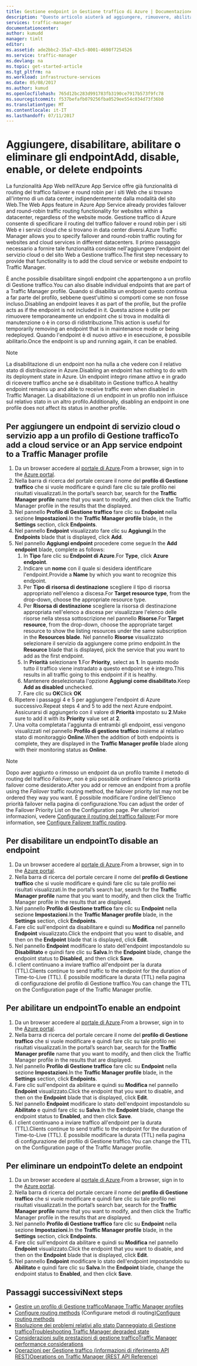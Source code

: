 ```yaml
---
title: Gestione endpoint in Gestione traffico di Azure | Documentazione Microsoft
description: "Questo articolo aiuterà ad aggiungere, rimuovere, abilitare e disabilitare gli endpoint da Gestione traffico di Azure."
services: traffic-manager
documentationcenter: 
author: kumudd
manager: timlt
editor: 
ms.assetid: ade2bbc2-35a7-43c5-8001-4698f7254526
ms.service: traffic-manager
ms.devlang: na
ms.topic: get-started-article
ms.tgt_pltfrm: na
ms.workload: infrastructure-services
ms.date: 05/08/2017
ms.author: kumud
ms.openlocfilehash: 765d12bc283d991783fb3190ce7917b573f9fc78
ms.sourcegitcommit: f537befafb079256fba0529ee554c034d73f36b0
ms.translationtype: MT
ms.contentlocale: it-IT
ms.lasthandoff: 07/11/2017
---
```

# <a name="add-disable-enable-or-delete-endpoints"></a><span data-ttu-id="2f5c4-103">Aggiungere, disabilitare, abilitare o eliminare gli endpoint</span><span class="sxs-lookup"><span data-stu-id="2f5c4-103">Add, disable, enable, or delete endpoints</span></span>

<span data-ttu-id="2f5c4-104">La funzionalità App Web nell’Azure App Service offre già funzionalità di routing del traffico failover e round robin per i siti Web che si trovano all'interno di un data center, indipendentemente dalla modalità del sito Web.</span><span class="sxs-lookup"><span data-stu-id="2f5c4-104">The Web Apps feature in Azure App Service already provides failover and round-robin traffic routing functionality for websites within a datacenter, regardless of the website mode.</span></span> <span data-ttu-id="2f5c4-105">Gestione traffico di Azure consente di specificare il routing del traffico failover e round robin per i siti Web e i servizi cloud che si trovano in data center diversi.</span><span class="sxs-lookup"><span data-stu-id="2f5c4-105">Azure Traffic Manager allows you to specify failover and round-robin traffic routing for websites and cloud services in different datacenters.</span></span> <span data-ttu-id="2f5c4-106">Il primo passaggio necessario a fornire tale funzionalità consiste nell'aggiungere l'endpoint del servizio cloud o del sito Web a Gestione traffico.</span><span class="sxs-lookup"><span data-stu-id="2f5c4-106">The first step necessary to provide that functionality is to add the cloud service or website endpoint to Traffic Manager.</span></span>

<span data-ttu-id="2f5c4-107">È anche possibile disabilitare singoli endpoint che appartengono a un profilo di Gestione traffico.</span><span class="sxs-lookup"><span data-stu-id="2f5c4-107">You can also disable individual endpoints that are part of a Traffic Manager profile.</span></span> <span data-ttu-id="2f5c4-108">Quando si disabilita un endpoint questo continua a far parte del profilo, sebbene quest'ultimo si comporti come se non fosse incluso.</span><span class="sxs-lookup"><span data-stu-id="2f5c4-108">Disabling an endpoint leaves it as part of the profile, but the profile acts as if the endpoint is not included in it.</span></span> <span data-ttu-id="2f5c4-109">Questa azione è utile per rimuovere temporaneamente un endpoint che si trova in modalità di manutenzione o è in corso di ridistribuzione.</span><span class="sxs-lookup"><span data-stu-id="2f5c4-109">This action is useful for temporarily removing an endpoint that is in maintenance mode or being redeployed.</span></span> <span data-ttu-id="2f5c4-110">Quando l'endpoint è di nuovo attivo e in esecuzione, è possibile abilitarlo.</span><span class="sxs-lookup"><span data-stu-id="2f5c4-110">Once the endpoint is up and running again, it can be enabled.</span></span>

> [!NOTE]
> <span data-ttu-id="2f5c4-111">La disabilitazione di un endpoint non ha nulla a che vedere con il relativo stato di distribuzione in Azure.</span><span class="sxs-lookup"><span data-stu-id="2f5c4-111">Disabling an endpoint has nothing to do with its deployment state in Azure.</span></span> <span data-ttu-id="2f5c4-112">Un endpoint integro rimane attivo e in grado di ricevere traffico anche se è disabilitato in Gestione traffico.</span><span class="sxs-lookup"><span data-stu-id="2f5c4-112">A healthy endpoint remains up and able to receive traffic even when disabled in Traffic Manager.</span></span> <span data-ttu-id="2f5c4-113">La disabilitazione di un endpoint in un profilo non influisce sul relativo stato in un altro profilo.</span><span class="sxs-lookup"><span data-stu-id="2f5c4-113">Additionally, disabling an endpoint in one profile does not affect its status in another profile.</span></span>

## <a name="to-add-a-cloud-service-or-an-app-service-endpoint-to-a-traffic-manager-profile"></a><span data-ttu-id="2f5c4-114">Per aggiungere un endpoint di servizio cloud o servizio app a un profilo di Gestione traffico</span><span class="sxs-lookup"><span data-stu-id="2f5c4-114">To add a cloud service or an App service endpoint to a Traffic Manager profile</span></span>

1. <span data-ttu-id="2f5c4-115">Da un browser accedere al [portale di Azure](http://portal.azure.com).</span><span class="sxs-lookup"><span data-stu-id="2f5c4-115">From a browser, sign in to the [Azure portal](http://portal.azure.com).</span></span>
2. <span data-ttu-id="2f5c4-116">Nella barra di ricerca del portale cercare il nome del **profilo di Gestione traffico** che si vuole modificare e quindi fare clic su tale profilo nei risultati visualizzati.</span><span class="sxs-lookup"><span data-stu-id="2f5c4-116">In the portal’s search bar, search for the **Traffic Manager profile** name that you want to modify, and then click the Traffic Manager profile in the results that the displayed.</span></span>
3. <span data-ttu-id="2f5c4-117">Nel pannello **Profilo di Gestione traffico** fare clic su **Endpoint** nella sezione **Impostazioni**.</span><span class="sxs-lookup"><span data-stu-id="2f5c4-117">In the **Traffic Manager profile** blade, in the **Settings** section, click **Endpoints**.</span></span>
4. <span data-ttu-id="2f5c4-118">Nel pannello **Endpoint** visualizzato fare clic su **Aggiungi**.</span><span class="sxs-lookup"><span data-stu-id="2f5c4-118">In the **Endpoints** blade that is displayed, click **Add**.</span></span>
5. <span data-ttu-id="2f5c4-119">Nel pannello **Aggiungi endpoint** procedere come segue:</span><span class="sxs-lookup"><span data-stu-id="2f5c4-119">In the **Add endpoint** blade, complete as follows:</span></span>
    1. <span data-ttu-id="2f5c4-120">In **Tipo** fare clic su **Endpoint di Azure**.</span><span class="sxs-lookup"><span data-stu-id="2f5c4-120">For **Type**, click **Azure endpoint**.</span></span>
    2. <span data-ttu-id="2f5c4-121">Indicare un **nome** con il quale si desidera identificare l'endpoint.</span><span class="sxs-lookup"><span data-stu-id="2f5c4-121">Provide a **Name** by which you want to recognize this endpoint.</span></span>
    3. <span data-ttu-id="2f5c4-122">Per **Tipo di risorsa di destinazione** scegliere il tipo di risorsa appropriato nell'elenco a discesa.</span><span class="sxs-lookup"><span data-stu-id="2f5c4-122">For **Target resource type**, from the drop-down, choose the appropriate resource type.</span></span>
    4. <span data-ttu-id="2f5c4-123">Per **Risorsa di destinazione** scegliere la risorsa di destinazione appropriata nell'elenco a discesa per visualizzare l'elenco delle risorse nella stessa sottoscrizione nel pannello **Risorse**.</span><span class="sxs-lookup"><span data-stu-id="2f5c4-123">For **Target resource**, from the drop-down, choose the appropriate target resource to show the listing resources under the same subscription in the **Resources blade**.</span></span> <span data-ttu-id="2f5c4-124">Nel pannello **Risorse** visualizzato selezionare il servizio da aggiungere come primo endpoint.</span><span class="sxs-lookup"><span data-stu-id="2f5c4-124">In the **Resource** blade that is displayed, pick the service that you want to add as the first endpoint.</span></span>
    5. <span data-ttu-id="2f5c4-125">In **Priorità** selezionare **1**.</span><span class="sxs-lookup"><span data-stu-id="2f5c4-125">For **Priority**, select as **1**.</span></span> <span data-ttu-id="2f5c4-126">In questo modo tutto il traffico viene instradato a questo endpoint se è integro.</span><span class="sxs-lookup"><span data-stu-id="2f5c4-126">This results in all traffic going to this endpoint if it is healthy.</span></span>
    6. <span data-ttu-id="2f5c4-127">Mantenere deselezionata l'opzione **Aggiungi come disabilitato**.</span><span class="sxs-lookup"><span data-stu-id="2f5c4-127">Keep **Add as disabled** unchecked.</span></span>
    7. <span data-ttu-id="2f5c4-128">Fare clic su **OK**</span><span class="sxs-lookup"><span data-stu-id="2f5c4-128">Click **OK**</span></span>
6.  <span data-ttu-id="2f5c4-129">Ripetere i passaggi 4 e 5 per aggiungere l'endpoint di Azure successivo.</span><span class="sxs-lookup"><span data-stu-id="2f5c4-129">Repeat steps 4 and 5 to add the next Azure endpoint.</span></span> <span data-ttu-id="2f5c4-130">Assicurarsi di aggiungerlo con il valore di **Priorità** impostato su **2**.</span><span class="sxs-lookup"><span data-stu-id="2f5c4-130">Make sure to add it with its **Priority** value set at **2**.</span></span>
7.  <span data-ttu-id="2f5c4-131">Una volta completata l'aggiunta di entrambi gli endpoint, essi vengono visualizzati nel pannello **Profilo di gestione traffico** insieme al relativo stato di monitoraggio **Online**.</span><span class="sxs-lookup"><span data-stu-id="2f5c4-131">When the addition of both endpoints is complete, they are displayed in the **Traffic Manager profile** blade along with their monitoring status as **Online**.</span></span>

> [!NOTE]
> <span data-ttu-id="2f5c4-132">Dopo aver aggiunto o rimosso un endpoint da un profilo tramite il metodo di routing del traffico *Failover*, non è più possibile ordinare l'elenco priorità failover come desiderato.</span><span class="sxs-lookup"><span data-stu-id="2f5c4-132">After you add or remove an endpoint from a profile using the *Failover* traffic routing method, the failover priority list may not be ordered they way you want.</span></span> <span data-ttu-id="2f5c4-133">È possibile modificare l'ordine dell'Elenco priorità failover nella pagina di configurazione.</span><span class="sxs-lookup"><span data-stu-id="2f5c4-133">You can adjust the order of the Failover Priority List on the Configuration page.</span></span> <span data-ttu-id="2f5c4-134">Per ulteriori informazioni, vedere [Configurare il routing del traffico failover](traffic-manager-configure-failover-routing-method.md).</span><span class="sxs-lookup"><span data-stu-id="2f5c4-134">For more information, see [Configure Failover traffic routing](traffic-manager-configure-failover-routing-method.md).</span></span>

## <a name="to-disable-an-endpoint"></a><span data-ttu-id="2f5c4-135">Per disabilitare un endpoint</span><span class="sxs-lookup"><span data-stu-id="2f5c4-135">To disable an endpoint</span></span>

1. <span data-ttu-id="2f5c4-136">Da un browser accedere al [portale di Azure](http://portal.azure.com).</span><span class="sxs-lookup"><span data-stu-id="2f5c4-136">From a browser, sign in to the [Azure portal](http://portal.azure.com).</span></span>
2. <span data-ttu-id="2f5c4-137">Nella barra di ricerca del portale cercare il nome del **profilo di Gestione traffico** che si vuole modificare e quindi fare clic su tale profilo nei risultati visualizzati.</span><span class="sxs-lookup"><span data-stu-id="2f5c4-137">In the portal’s search bar, search for the  **Traffic Manager profile** name that you want to modify, and then click the Traffic Manager profile in the results that are displayed.</span></span>
3. <span data-ttu-id="2f5c4-138">Nel pannello **Profilo di Gestione traffico** fare clic su **Endpoint** nella sezione **Impostazioni**.</span><span class="sxs-lookup"><span data-stu-id="2f5c4-138">In the **Traffic Manager profile** blade, in the **Settings** section, click **Endpoints**.</span></span> 
4. <span data-ttu-id="2f5c4-139">Fare clic sull'endpoint da disabilitare e quindi su **Modifica** nel pannello **Endpoint** visualizzato.</span><span class="sxs-lookup"><span data-stu-id="2f5c4-139">Click the endpoint that you want to disable, and then on the **Endpoint** blade that is displayed, click **Edit**.</span></span>
5. <span data-ttu-id="2f5c4-140">Nel pannello **Endpoint** modificare lo stato dell'endpoint impostandolo su **Disabilitato** e quindi fare clic su **Salva**.</span><span class="sxs-lookup"><span data-stu-id="2f5c4-140">In the **Endpoint** blade, change the endpoint status to **Disabled**, and then click **Save**.</span></span>
6. <span data-ttu-id="2f5c4-141">I client continuano a inviare traffico all'endpoint per la durata (TTL).</span><span class="sxs-lookup"><span data-stu-id="2f5c4-141">Clients continue to send traffic to the endpoint for the duration of Time-to-Live (TTL).</span></span> <span data-ttu-id="2f5c4-142">È possibile modificare la durata (TTL) nella pagina di configurazione del profilo di Gestione traffico.</span><span class="sxs-lookup"><span data-stu-id="2f5c4-142">You can change the TTL on the Configuration page of the Traffic Manager profile.</span></span>

## <a name="to-enable-an-endpoint"></a><span data-ttu-id="2f5c4-143">Per abilitare un endpoint</span><span class="sxs-lookup"><span data-stu-id="2f5c4-143">To enable an endpoint</span></span>

1. <span data-ttu-id="2f5c4-144">Da un browser accedere al [portale di Azure](http://portal.azure.com).</span><span class="sxs-lookup"><span data-stu-id="2f5c4-144">From a browser, sign in to the [Azure portal](http://portal.azure.com).</span></span>
2. <span data-ttu-id="2f5c4-145">Nella barra di ricerca del portale cercare il nome del **profilo di Gestione traffico** che si vuole modificare e quindi fare clic su tale profilo nei risultati visualizzati.</span><span class="sxs-lookup"><span data-stu-id="2f5c4-145">In the portal’s search bar, search for the  **Traffic Manager profile** name that you want to modify, and then click the Traffic Manager profile in the results that are displayed.</span></span>
3. <span data-ttu-id="2f5c4-146">Nel pannello **Profilo di Gestione traffico** fare clic su **Endpoint** nella sezione **Impostazioni**.</span><span class="sxs-lookup"><span data-stu-id="2f5c4-146">In the **Traffic Manager profile** blade, in the **Settings** section, click **Endpoints**.</span></span> 
4. <span data-ttu-id="2f5c4-147">Fare clic sull'endpoint da abilitare e quindi su **Modifica** nel pannello **Endpoint** visualizzato.</span><span class="sxs-lookup"><span data-stu-id="2f5c4-147">Click the endpoint that you want to disable, and then on the **Endpoint** blade that is displayed, click **Edit**.</span></span>
5. <span data-ttu-id="2f5c4-148">Nel pannello **Endpoint** modificare lo stato dell'endpoint impostandolo su **Abilitato** e quindi fare clic su **Salva**.</span><span class="sxs-lookup"><span data-stu-id="2f5c4-148">In the **Endpoint** blade, change the endpoint status to **Enabled**, and then click **Save**.</span></span>
6. <span data-ttu-id="2f5c4-149">I client continuano a inviare traffico all'endpoint per la durata (TTL).</span><span class="sxs-lookup"><span data-stu-id="2f5c4-149">Clients continue to send traffic to the endpoint for the duration of Time-to-Live (TTL).</span></span> <span data-ttu-id="2f5c4-150">È possibile modificare la durata (TTL) nella pagina di configurazione del profilo di Gestione traffico.</span><span class="sxs-lookup"><span data-stu-id="2f5c4-150">You can change the TTL on the Configuration page of the Traffic Manager profile.</span></span>

## <a name="to-delete-an-endpoint"></a><span data-ttu-id="2f5c4-151">Per eliminare un endpoint</span><span class="sxs-lookup"><span data-stu-id="2f5c4-151">To delete an endpoint</span></span>

1. <span data-ttu-id="2f5c4-152">Da un browser accedere al [portale di Azure](http://portal.azure.com).</span><span class="sxs-lookup"><span data-stu-id="2f5c4-152">From a browser, sign in to the [Azure portal](http://portal.azure.com).</span></span>
2. <span data-ttu-id="2f5c4-153">Nella barra di ricerca del portale cercare il nome del **profilo di Gestione traffico** che si vuole modificare e quindi fare clic su tale profilo nei risultati visualizzati.</span><span class="sxs-lookup"><span data-stu-id="2f5c4-153">In the portal’s search bar, search for the  **Traffic Manager profile** name that you want to modify, and then click the Traffic Manager profile in the results that are displayed.</span></span>
3. <span data-ttu-id="2f5c4-154">Nel pannello **Profilo di Gestione traffico** fare clic su **Endpoint** nella sezione **Impostazioni**.</span><span class="sxs-lookup"><span data-stu-id="2f5c4-154">In the **Traffic Manager profile** blade, in the **Settings** section, click **Endpoints**.</span></span> 
4. <span data-ttu-id="2f5c4-155">Fare clic sull'endpoint da abilitare e quindi su **Modifica** nel pannello **Endpoint** visualizzato.</span><span class="sxs-lookup"><span data-stu-id="2f5c4-155">Click the endpoint that you want to disable, and then on the **Endpoint** blade that is displayed, click **Edit**.</span></span>
5. <span data-ttu-id="2f5c4-156">Nel pannello **Endpoint** modificare lo stato dell'endpoint impostandolo su **Abilitato** e quindi fare clic su **Salva**.</span><span class="sxs-lookup"><span data-stu-id="2f5c4-156">In the **Endpoint** blade, change the endpoint status to **Enabled**, and then click **Save**.</span></span>


## <a name="next-steps"></a><span data-ttu-id="2f5c4-157">Passaggi successivi</span><span class="sxs-lookup"><span data-stu-id="2f5c4-157">Next steps</span></span>

* [<span data-ttu-id="2f5c4-158">Gestire un profilo di Gestione traffico</span><span class="sxs-lookup"><span data-stu-id="2f5c4-158">Manage Traffic Manager profiles</span></span>](traffic-manager-manage-profiles.md)
* <span data-ttu-id="2f5c4-159">[Configure routing methods](traffic-manager-configure-routing-method.md) (Configurare metodi di routing)</span><span class="sxs-lookup"><span data-stu-id="2f5c4-159">[Configure routing methods](traffic-manager-configure-routing-method.md)</span></span>
* [<span data-ttu-id="2f5c4-160">Risoluzione dei problemi relativi allo stato Danneggiato di Gestione traffico</span><span class="sxs-lookup"><span data-stu-id="2f5c4-160">Troubleshooting Traffic Manager degraded state</span></span>](traffic-manager-troubleshooting-degraded.md)
* [<span data-ttu-id="2f5c4-161">Considerazioni sulle prestazioni di gestione traffico</span><span class="sxs-lookup"><span data-stu-id="2f5c4-161">Traffic Manager performance considerations</span></span>](traffic-manager-performance-considerations.md)
* [<span data-ttu-id="2f5c4-162">Operazioni per Gestione traffico (informazioni di riferimento API REST)</span><span class="sxs-lookup"><span data-stu-id="2f5c4-162">Operations on Traffic Manager (REST API Reference)</span></span>](http://go.microsoft.com/fwlink/p/?LinkID=313584)

